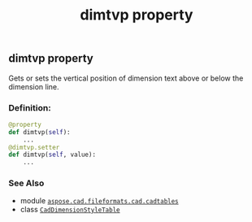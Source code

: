 ﻿---
title: dimtvp property
second_title: Aspose.CAD for Python via .NET API References
description: 
type: docs
weight: 800
url: /python-net/aspose.cad.fileformats.cad.cadtables/caddimensionstyletable/dimtvp/
is_root: false
---

## dimtvp property


Gets or sets the vertical position of dimension text above or below the dimension line.
### Definition:
```python
@property
def dimtvp(self):
    ...
@dimtvp.setter
def dimtvp(self, value):
    ...
```

### See Also
* module [`aspose.cad.fileformats.cad.cadtables`](../../)
* class [`CadDimensionStyleTable`](/cad/python-net/aspose.cad.fileformats.cad.cadtables/caddimensionstyletable)
